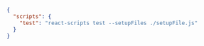 ```json renderer="react" language="json"
{
  "scripts": {
    "test": "react-scripts test --setupFiles ./setupFile.js"
  }
}
```

